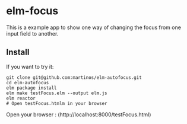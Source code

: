 # elm-focus

This is a example app to show one way of changing the focus from one input field to another.

## Install

If you want to try it:

    git clone git@github.com:martinos/elm-autofocus.git
    cd elm-autofocus
    elm package install
    elm make testFocus.elm --output elm.js
    elm reactor
    # Open testFocus.htmlm in your browser

Open your browser : (http://localhost:8000/testFocus.html)
